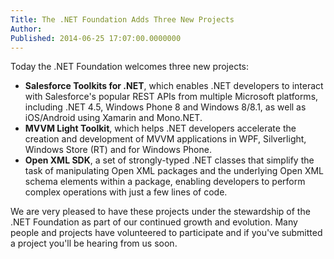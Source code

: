 ```yaml
---
Title: The .NET Foundation Adds Three New Projects
Author: 
Published: 2014-06-25 17:07:00.0000000
---
```

<p>Today the .NET Foundation welcomes three new projects:</p>

<ul>
<li><strong>Salesforce Toolkits for .NET</strong>, which enables .NET developers to interact with Salesforce's popular REST APIs from multiple Microsoft platforms, including .NET 4.5, Windows Phone 8 and Windows 8/8.1, as well as iOS/Android using Xamarin and Mono.NET.</li>
<li><strong>MVVM Light Toolkit</strong>, which helps .NET developers accelerate the creation and development of MVVM applications in WPF, Silverlight, Windows Store (RT) and for Windows Phone.</li>
<li><strong>Open XML SDK</strong>, a set of strongly-typed .NET classes that simplify the task of manipulating Open XML packages and the underlying Open XML schema elements within a package, enabling developers to perform complex operations with just a few lines of code.</li>
</ul>

<p>We are very pleased to have these projects under the stewardship of the .NET Foundation as part of our continued growth and evolution. Many people and projects have volunteered to participate and if you've submitted a project you'll be hearing from us soon.</p>
